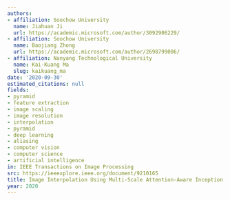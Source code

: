 ```yaml
---
authors:
- affiliation: Soochow University
  name: Jiahuan Ji
  url: https://academic.microsoft.com/author/3092906229/
- affiliation: Soochow University
  name: Baojiang Zhong
  url: https://academic.microsoft.com/author/2698799006/
- affiliation: Nanyang Technological University
  name: Kai-Kuang Ma
  slug: kaikuang_ma
date: '2020-09-30'
estimated_citations: null
fields:
- pyramid
- feature extraction
- image scaling
- image resolution
- interpolation
- pyramid
- deep learning
- aliasing
- computer vision
- computer science
- artificial intelligence
in: IEEE Transactions on Image Processing
src: https://ieeexplore.ieee.org/document/9210165
title: Image Interpolation Using Multi-Scale Attention-Aware Inception Network
year: 2020
---
```

